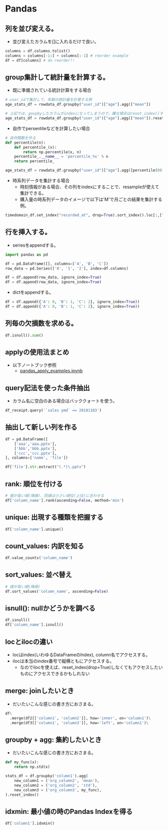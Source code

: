 # Pandas

## 列を並び変える。

- 並び変えたカラムを[]に入れるだけで良い。

```python
columns = df.columns.tolist()
columns = columns[-1:] + columns[:-1] # reorder example
df = df[columns] # do reorder!!
```

## group集計して統計量を計算する。

- 既に準備されている統計計算をする場合

```python
# user_idで集計して、年齢の統計量を計算する例
age_stats_df = rowdata_df.groupby("user_id")["age"].agg(["mean"])

# 上記では、goupbyしたカラムがindexになってしまうので、嫌な場合はreset_index()する。
age_stats_df = rowdata_df.groupby("user_id")["age"].agg(["mean"]).reset_index()
```

- 自作でpersentileなどを計算したい場合

```python
# 自作関数を作る
def percentile(n):
    def percentile_(x):
        return np.percentile(x, n)
    percentile_.__name__ = 'percentile_%s' % n
    return percentile_

age_stats_df = rowdata_df.groupby("user_id")["age"].agg([percentile(80)]).reset_index()
```

- 時系列データを集計する場合
  - 時刻情報がある場合、その列をindexにすることで、resampleが使えて集計できる。
  - 購入量の時系列データのイメージで以下は'M'で月ごとの結果を集計する例。
```python
timedomain_df.set_index("recorded_at", drop=True).sort_index().loc[:,["purchase_count"]].resample('M').agg(['sum', 'mean', "max"])
```

## 行を挿入する。

- seriesをappendする。

```python
import pandas as pd

df = pd.DataFrame([], columns=['A', 'B', 'C'])
row_data = pd.Series(['0', '1', '2'], index=df.columns)

df = df.append(row_data, ignore_index=True)
df = df.append(row_data, ignore_index=True)
```

- dictをappendする。
```python
df = df.append({'A': 0, 'B': 1, 'C': 2}, ignore_index=True))
df = df.append({'A': 0, 'B': 1, 'C': 2}, ignore_index=True))
```

## 列毎の欠損数を求める。

```py
df.isnull().sum()
```

## applyの使用法まとめ

- 以下ノートブック参照
  - [pandas_apply_examples.ipynb](./notebooks/pandas_apply_examples.ipynb)


## query記法を使った条件抽出

- カラム名に空白のある場合はバッククォートを使う。

```python
df_receipt.query('`sales ymd` == 20181103')
```

## 抽出して新しい列を作る

```python
df = pd.DataFrame([
    ['aaa','aaa.pptx'],
    ['bbb','bbb.pptx'],
    ['ccc','ccc.pptx'],
], columns=['name', 'file'])

df['file'].str.extract("(.*)\.pptx")
```

## rank: 順位を付ける

```python
# 値が高い順(降順)、同値は小さい順位(上位)に合わせる
df['column_name'].rank(ascending=False, method='min')
```
## unique: 出現する種類を把握する

```python
df['column_name'].unique()
```

## count_values: 内訳を知る

```python
df.value_counts('column_name')
```

## sort_values: 並べ替え

```python
# 値が高い順(降順)
df.sort_values('column_name', ascending=False)
```

## isnull(): nullかどうかを調べる

```python
df.isnull()
df['column_name'].isnull()
```

## locとilocの違い

- locはindex(いわゆるDataFrameのIndex), column名でアクセスする。
- ilocは本当のindex番号で縦横ともにアクセスする。
  - なのでilocを使えば、reset_index(drop=True)しなくてもアクセスしたいものにアクセスできるかもしれない

## merge: joinしたいとき

- だいたいこんな感じの書き方におさまる。

```python
df\
  .merge(df2[['column1', 'column2']], how='inner', on='column1')\
  .merge(df3[['column1', 'column3']], how='left', on='column1')\
```

## groupby + agg: 集約したいとき

- だいたいこんな感じの書き方におさまる。

```python
def my_func(x):
    return np.std(x)

stats_df = df.groupby('column1').agg(
    new_column1 = ('org_column2', 'mean'),
    new_column2 = ('org_column2', 'std'),
    new_column3 = ('org_column3', my_func),
).reset_index()
```

## idxmin: 最小値の時のPandas Indexを得る

```python
df['column1'].idxmin()
```